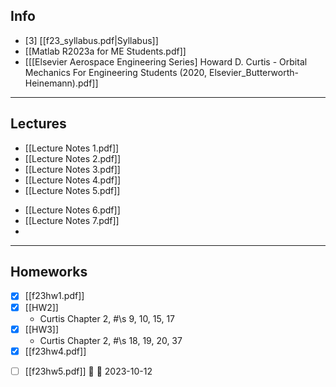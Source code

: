## Info

+ [3] [[f23_syllabus.pdf|Syllabus]]
+ [[Matlab R2023a for ME Students.pdf]]
+ [[[Elsevier Aerospace Engineering Series] Howard D. Curtis - Orbital Mechanics For Engineering Students (2020, Elsevier_Butterworth-Heinemann).pdf]]


---
## Lectures
+ [[Lecture Notes 1.pdf]]
+ [[Lecture Notes 2.pdf]]
+ [[Lecture Notes 3.pdf]]
+ [[Lecture Notes 4.pdf]]
+ [[Lecture Notes 5.pdf]]
- [[Lecture Notes 6.pdf]]
- [[Lecture Notes 7.pdf]]
- 


---
## Homeworks
+ [x] [[f23hw1.pdf]]
+ [x] [[HW2]]
	+ Curtis Chapter 2, #\s 9, 10, 15, 17
+ [x] [[HW3]]
	+ Curtis Chapter 2, #\s 18, 19, 20, 37
+ [x] [[f23hw4.pdf]]
- [ ] [[f23hw5.pdf]] 🔼 📅 2023-10-12 
